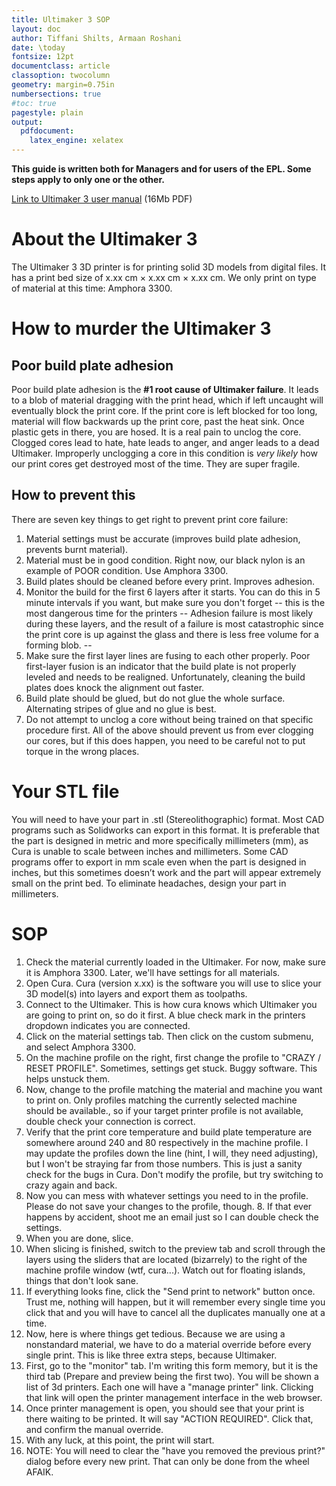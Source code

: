 ```yaml
---
title: Ultimaker 3 SOP
layout: doc
author: Tiffani Shilts, Armaan Roshani
date: \today
fontsize: 12pt
documentclass: article
classoption: twocolumn
geometry: margin=0.75in
numbersections: true
#toc: true
pagestyle: plain
output:
  pdfdocument:
    latex_engine: xelatex
---
```


**This guide is written both for Managers and for users of the EPL. Some steps apply to only one or the other.**

[Link to Ultimaker 3 user manual](https://ultimaker.com/download/61355/Ultimaker%203%20manual%20%28EN%29.pdf) (16Mb PDF)

# About the Ultimaker 3
The Ultimaker 3 3D printer is for printing solid 3D models from digital files. It has a print bed size of x.xx cm × x.xx cm × x.xx cm. We only print on type of material at this time: Amphora 3300. 

# How to murder the Ultimaker 3

## Poor build plate adhesion

Poor build plate adhesion is the **#1 root cause of Ultimaker failure**. It leads to a blob of material dragging with the print head, which if left uncaught will eventually block the print core. If the print core is left blocked for too long, material will flow backwards up the print core, past the heat sink. Once plastic gets in there, you are hosed. It is a real pain to unclog the core. Clogged cores lead to hate, hate leads to anger, and anger leads to a dead Ultimaker. Improperly unclogging a core in this condition is *very likely* how our print cores get destroyed most of the time. They are super fragile.

## How to prevent this

There are seven key things to get right to prevent print core failure:
1. Material settings must be accurate (improves build plate adhesion, prevents burnt material).
2. Material must be in good condition. Right now, our black nylon is an example of POOR condition. Use Amphora 3300.
3. Build plates should be cleaned before every print. Improves adhesion.
4. Monitor the build for the first 6 layers after it starts. You can do this in 5 minute intervals if you want, but make sure you don't forget -- this is the most dangerous time for the printers -- Adhesion failure is most likely during these layers, and the result of a failure is most catastrophic since the print core is up against the glass and there is less free volume for a forming blob. --
5. Make sure the first layer lines are fusing to each other properly. Poor first-layer fusion is an indicator that the build plate is not properly leveled and needs to be realigned. Unfortunately, cleaning the build plates does knock the alignment out faster.
6. Build plate should be glued, but do not glue the whole surface. Alternating stripes of glue and no glue is best.
7. Do not attempt to unclog a core without being trained on that specific procedure first. All of the above should prevent us from ever clogging our cores, but if this does happen, you need to be careful not to put torque in the wrong places.

# Your STL file
You will need to have your part in .stl  (Stereolithographic) format. Most CAD programs such as Solidworks can export in this format. It is preferable that the part is designed in metric and more specifically millimeters (mm), as Cura is unable to scale between inches and millimeters. 
Some CAD programs offer to export in mm scale even when the part is designed in inches, but this sometimes doesn’t work and the part will appear extremely small on the print bed. To eliminate headaches, design your part in millimeters. 

# SOP

1. Check the material currently loaded in the Ultimaker. For now, make sure it is Amphora 3300. Later, we'll have settings for all materials.
2. Open Cura. Cura (version x.xx) is the software you will use to slice your 3D model(s) into layers and export them as toolpaths. 
3. Connect to the Ultimaker. This is how cura knows which Ultimaker you are going to print on, so do it first. A blue check mark in the printers dropdown indicates you are connected.
4. Click on the material settings tab. Then click on the custom submenu, and select Amphora 3300.
5. On the machine profile on the right, first change the profile to "CRAZY / RESET PROFILE". Sometimes, settings get stuck. Buggy software. This helps unstuck them.
5. Now, change to the profile matching the material and machine you want to print on. Only profiles matching the currently selected machine should be available., so if your target printer profile is not available, double check your connection is correct.
6. Verify that the print core temperature and build plate temperature are somewhere around 240 and 80 respectively in the machine profile. I may update the profiles down the line (hint, I will, they need adjusting), but I won't be straying far from those numbers. This is just a sanity check for the bugs in Cura. Don't modify the profile, but try switching to crazy again and back.
7. Now you can mess with whatever settings you need to in the profile. Please do not save your changes to the profile, though. 8. If that ever happens by accident, shoot me an email just so I can double check the settings.
9. When you are done, slice.
10. When slicing is finished, switch to the preview tab and scroll through the layers using the sliders that are located (bizarrely) to the right of the machine profile window (wtf, cura...). Watch out for floating islands, things that don't look sane.
11. If everything looks fine, click the "Send print to network" button once. Trust me, nothing will happen, but it will remember every single time you click that and you will have to cancel all the duplicates manually one at a time.
12. Now, here is where things get tedious. Because we are using a nonstandard material, we have to do a material override before every single print. This is like three extra steps, because Ultimaker.
13. First, go to the "monitor" tab. I'm writing this form memory, but it is the third tab (Prepare and preview being the first two). You will be shown a list of 3d printers. Each one will have a "manage printer" link. Clicking that link will open the printer management interface in the web browser.
14. Once printer management is open, you should see that your print is there waiting to be printed. It will say "ACTION REQUIRED". Click that, and confirm the manual override.
15. With any luck, at this point, the print will start.
16. NOTE: You will need to clear the "have you removed the previous print?" dialog before every new print. That can only be done from the wheel AFAIK.

